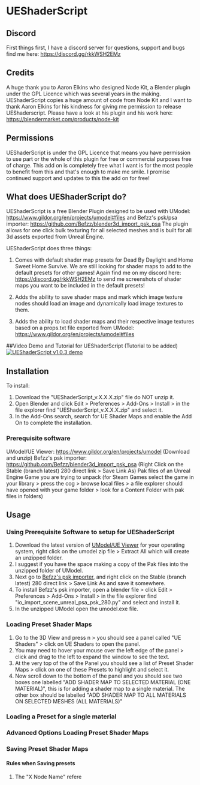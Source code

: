 # UEShaderScript

## Discord
First things first, I have a discord server for questions, support and bugs find me here: https://discord.gg/rkkWSH2EMz

## Credits
A huge thank you to Aaron Elkins who designed Node Kit, a Blender plugin under the GPL Licence which was several years in the making. 
UEShaderScript copies a huge amount of code from Node Kit and I want to thank Aaron Elkins for his kindness 
for giving me permission to release UEShaderscript. Please have a look at his plugin and his work here: https://blendermarket.com/products/node-kit

## Permissions
UEShaderScript is under the GPL Licence that means you have permission to use part or the whole of this plugin for free or commercial purposes free of charge.
This add on is completely free what I want is for the most people to benefit from this and that's enough to make me smile. I promise continued support and updates to this the add on for free!

## What does UEShaderScript do?
UEShaderScript is a free Blender Plugin designed to be used with UModel: https://www.gildor.org/en/projects/umodel#files and Befzz's psk/psa importer: https://github.com/Befzz/blender3d_import_psk_psa
The plugin allows for one click bulk texturing for all selected meshes and is built for all 3d assets exported from Unreal Engine. 

UEShaderScript does three things:
1. Comes with default shader map presets for Dead By Daylight and Home Sweet Home Survive. We are still looking for shader maps to add to the default presets for other games! 
Again find me on my discord here: https://discord.gg/rkkWSH2EMz to send me screenshots of shader maps you want to be included in the default presets!

2. Adds the ability to save shader maps and mark which image texture nodes should load an image and dynamically load image textures to them.

3. Adds the ability to load shader maps and their respective image textures based on a props.txt file exported from UModel: https://www.gildor.org/en/projects/umodel#files

##Video Demo and Tutorial for UEShaderScript (Tutorial to be added)
[![UEShaderScript v1.0.3 demo](https://i.ytimg.com/vi/sGY5rCJW5ZQ/maxresdefault.jpg)](https://www.youtube.com/watch?v=sGY5rCJW5ZQ&lc=UgyelgrzDH2_XMyxoBB4AaABAg "UEShaderScript v1.0.3 demo")

## Installation
To install:
1. Download the "UEShaderScript_v.X.X.X.zip" file do NOT unzip it. 
2. Open Blender and click Edit > Preferences > Add-Ons > Install > in the file explorer find "UEShaderScript_v.X.X.X.zip" and select it.
3. In the Add-Ons search, search for UE Shader Maps and enable the Add On to complete the installation.

### Prerequisite software
UModel/UE Viewer: https://www.gildor.org/en/projects/umodel (Download and unzip)
Befzz's psk importer: https://github.com/Befzz/blender3d_import_psk_psa (Right Click on the Stable (branch latest) 280 direct link > Save Link As)
Pak files of an Unreal Engine Game you are trying to unpack (for Steam Games select the game in your library > press the cog > 
browse local files > a file explorer should have opened with your game folder > look for a Content Folder with pak files in folders)

## Usage
### Using Prerequisite Software to setup for UEShaderScript
1. Download the latest version of [UModel/UE Viewer](https://www.gildor.org/en/projects/umodel#files) for your operating system, 
right click on the umodel zip file > Extract All which will create an unzipped folder.
2. I suggest if you have the space making a copy of the Pak files into the unzipped folder of UModel.
3. Next go to [Befzz's psk importer](https://github.com/Befzz/blender3d_import_psk_psa), and right click on the Stable (branch latest) 280 direct link > Save Link As and save it somewhere.
4. To install Befzz's psk importer, open a blender file > click Edit > Preferences > Add-Ons > Install > in the file explorer find "io_import_scene_unreal_psa_psk_280.py" and select and install it.
5. In the unzipped UModel open the umodel.exe file.
 
### Loading Preset Shader Maps
1. Go to the 3D View and press n > you should see a panel called "UE Shaders" > click on UE Shaders to open the panel.
2. You may need to hover your mouse over the left edge of the panel > click and drag to the left to expand the window to see the text.
3. At the very top of the of the Panel you should see a list of Preset Shader Maps > click on one of these Presets to highlight and select it.
4. Now scroll down to the bottom of the panel and you should see two boxes one labelled "ADD SHADER MAP TO SELECTED MATERIAL (ONE MATERIAL)",
this is for adding a shader map to a single material. The other box should be labelled "ADD SHADER MAP TO ALL MATERIALS ON SELECTED MESHES (ALL MATERIALS)"

### Loading a Preset for a single material

### Advanced Options Loading Preset Shader Maps

### Saving Preset Shader Maps
#### Rules when Saving presets
1. The "X Node Name" refere
